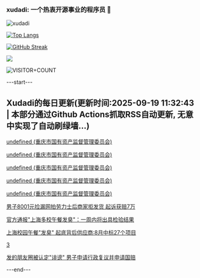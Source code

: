 ### xudadi: 一个热衷开源事业的程序员 👋

![xudadi](https://github-readme-stats-git-masterorgs-github-readme-stats-team.vercel.app/api?username=xudadi)

[![Top Langs](https://github-readme-stats.vercel.app/api/top-langs/?username=xudadi)](https://github.com/anuraghazra/github-readme-stats)

[![GitHub Streak](https://streak-stats.demolab.com?user=xudadi&locale=zh_Hans)](https://git.io/streak-stats)

![](https://raw.githubusercontent.com/xudadi/xudadi/main/assets/github-contribution-grid-snake.svg)

![VISITOR+COUNT](https://komarev.com/ghpvc/?username=xudadi&label=VISITOR+COUNT)


---start---

## Xudadi的每日更新(更新时间:2025-09-19 11:32:43 | 本部分通过Github Actions抓取RSS自动更新, 无意中实现了自动刷绿墙...)

[undefined (重庆市国有资产监督管理委员会)](https://dadilab.github.io/feeds/all.xml)

[undefined (重庆市国有资产监督管理委员会)](https://dadilab.github.io/feeds/all.xml)

[undefined (重庆市国有资产监督管理委员会)](https://dadilab.github.io/feeds/all.xml)

[undefined (重庆市国有资产监督管理委员会)](https://dadilab.github.io/feeds/all.xml)

[undefined (重庆市国有资产监督管理委员会)](https://dadilab.github.io/feeds/all.xml)

[男子8001元捡漏网拍劳力士后商家拒发货 起诉获赔7万](https://m.163.com/news/article/K9P85MSK05561G0D.html)

[官方通报"上海多校午餐发臭"：一周内将出具检验结果](https://m.163.com/news/article/K9P7UFGQ0001899O.html)

[上海校园午餐"发臭" 起底背后供应商:8月中标27个项目](https://m.163.com/news/article/K9P311K80519APGA.html)

[3](https://m.163.com/touch/news/sub/domestic)

[发的朋友圈被认定"诽谤" 男子申请行政复议并申请国赔](https://m.163.com/news/article/K9OJB00P051492T3.html)

---end---
